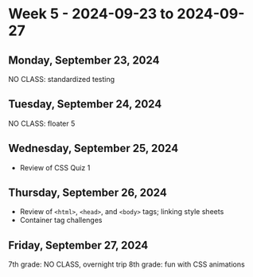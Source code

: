 # Week 5 - 2024-09-23 to 2024-09-27

## Monday, September 23, 2024

NO CLASS: standardized testing

## Tuesday, September 24, 2024

NO CLASS: floater 5

## Wednesday, September 25, 2024

- Review of CSS Quiz 1

## Thursday, September 26, 2024

- Review of `<html>`, `<head>`, and `<body>` tags; linking style sheets
- Container tag challenges

## Friday, September 27, 2024

7th grade: NO CLASS, overnight trip
8th grade: fun with CSS animations
